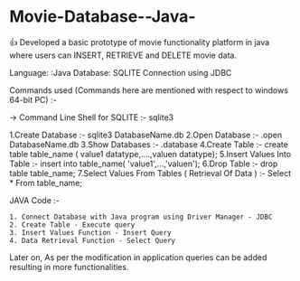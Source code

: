 # Movie-Database--Java-

👍 Developed a basic prototype of movie functionality platform in java where users can INSERT, RETRIEVE and DELETE movie data.

Language: :Java
Database: SQLITE
Connection using JDBC

Commands used (Commands here are mentioned with respect to windows 64-bit PC) :-

-> Command Line Shell for SQLITE :- sqlite3

  1.Create Database :- sqlite3 DatabaseName.db
  2.Open Database :- .open DatabaseName.db
  3.Show Databases :- .database
  4.Create Table :- create table table_name ( value1 datatype,....,valuen datatype);
  5.Insert Values Into Table :- insert into table_name( 'value1',...,'valuen');
  6.Drop Table :- drop table table_name;
  7.Select Values From Tables ( Retrieval Of Data ) :- Select * From table_name;


 JAVA Code :-
   
    1. Connect Database with Java program using Driver Manager - JDBC
    2. Create Table - Execute query 
    3. Insert Values Function - Insert Query
    4. Data Retrieval Function - Select Query
    
Later on, As per the modification in application queries can be added resulting in more functionalities.

